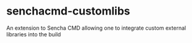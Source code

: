 senchacmd-customlibs
====================

An extension to Sencha CMD allowing one to integrate custom external libraries into the build
